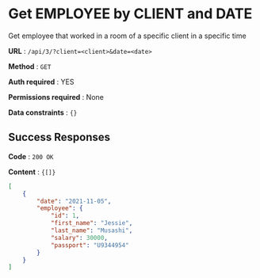 # Get EMPLOYEE by CLIENT and DATE

Get employee that worked in a room of a specific client in a specific time

**URL** : `/api/3/?client=<client>&date=<date>`

**Method** : `GET`

**Auth required** : YES

**Permissions required** : None

**Data constraints** : `{}`

## Success Responses

**Code** : `200 OK`

**Content** : `{[]}`

```json
[
    {
        "date": "2021-11-05",
        "employee": {
            "id": 1,
            "first_name": "Jessie",
            "last_name": "Musashi",
            "salary": 30000,
            "passport": "U9344954"
        }
    }
]
```

